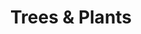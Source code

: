 ---
title: "Trees & Plants"
slug: "trees-plants"
pageTitle: "Trees and Plant Services"
icon: "/images/service-icons/service-icon_trees.svg"
description: "Add beauty and life to your yard with trees, shrubs, and flowers. We help you select and care for plants suited to Los Alamos."
btntxt: "About Plant Options"
about: "Bring your outdoor space to life with the natural beauty of trees, shrubs, and flowers. At Los Alamos Landscaping & More, we specialize in selecting and planting greenery that thrives in Los Alamos’ unique climate. Whether you’re looking to add shade with trees, create privacy with shrubs, or brighten your yard with colorful flowers, we’ll help you choose the perfect plants to complement your landscape. Our team ensures proper planting and care, so your greenery stays healthy and vibrant for years to come. Let us help you create a yard that’s full of life and beauty."
image: "/images/uploads/plants_main-img.webp"
alt:  "Landscaping project with freshly planted trees and shrubs."
imageTwo: "/images/uploads/palnts_imgTwo.webp"
altTwo: "Vibrant flower arrangement being prepared for landscaping."
gallery:
  - image: "/images/uploads/palnts_img-1.webp"
    alt: "Colorful flowers and shrubs arranged in a landscaped bed."
  - image: "/images/uploads/palnts_img-2.webp"
    alt: "Raised flower bed with brick retaining wall."
  - image: "/images/uploads/palnts_img-3.webp"
    alt: "Gardeners planting a variety of flowers in a public space."
  - image: "/images/uploads/palnts_img-4.webp"
    alt: "Flower bed with bright pink and red petunias."
  - image: "/images/uploads/palnts_img-5.webp"
    alt: "Commercial landscaping project with new plants and trees."
  - image: "/images/uploads/palnts_img-6.webp"
    alt: "Workers installing flowers along a street median."
---